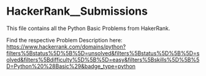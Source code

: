 # HackerRank__Submissions

This file contains all the Python Basic Problems from HakerRank.

Find the respective Problem Description here:
https://www.hackerrank.com/domains/python?filters%5Bstatus%5D%5B%5D=unsolved&filters%5Bstatus%5D%5B%5D=solved&filters%5Bdifficulty%5D%5B%5D=easy&filters%5Bskills%5D%5B%5D=Python%20%28Basic%29&badge_type=python
